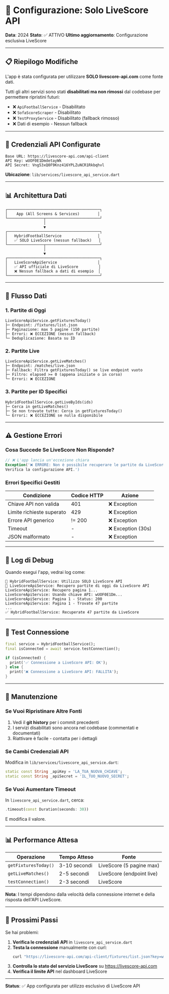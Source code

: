 # 🎯 Configurazione: Solo LiveScore API

**Data**: 2024
**Stato**: ✅ ATTIVO
**Ultimo aggiornamento**: Configurazione esclusiva LiveScore

---

## 📋 Riepilogo Modifiche

L'app è stata configurata per utilizzare **SOLO livescore-api.com** come fonte dati.

Tutti gli altri servizi sono stati **disabilitati ma non rimossi** dal codebase per permettere ripristini futuri:
- ❌ `ApiFootballService` - Disabilitato
- ❌ `SofaScoreScraper` - Disabilitato
- ❌ `TestProxyService` - Disabilitato (fallback rimosso)
- ❌ Dati di esempio - Nessun fallback

---

## 🔑 Credenziali API Configurate

```
Base URL: https://livescore-api.com/api-client
API Key: wUOF0E1DmdetayWk
API Secret: Vng53xQ0F9Knz416YPLZuNCR1Rkbqhvl
```

**Ubicazione**: `lib/services/livescore_api_service.dart`

---

## 📊 Architettura Dati

```
┌─────────────────────────────────────────┐
│    App (All Screens & Services)        │
└────────────────┬────────────────────────┘
                 │
                 ▼
┌─────────────────────────────────────────┐
│   HybridFootballService                │
│   ✅ SOLO LiveScore (nessun fallback)   │
└────────────────┬────────────────────────┘
                 │
                 ▼
┌─────────────────────────────────────────┐
│   LiveScoreApiService                  │
│   ✅ API ufficiale di LiveScore         │
│   ❌ Nessun fallback a dati di esempio  │
└─────────────────────────────────────────┘
```

---

## 🔄 Flusso Dati

### 1. **Partite di Oggi**
```
LiveScoreApiService.getFixturesToday()
├─ Endpoint: /fixtures/list.json
├─ Paginazione: max 5 pagine (150 partite)
├─ Errori: ❌ ECCEZIONE (nessun fallback)
└─ Deduplicazione: Basata su ID
```

### 2. **Partite Live**
```
LiveScoreApiService.getLiveMatches()
├─ Endpoint: /matches/live.json
├─ Fallback: Filtra getFixturesToday() se live endpoint vuoto
├─ Filtro: elapsed >= 0 (appena iniziate o in corso)
└─ Errori: ❌ ECCEZIONE
```

### 3. **Partite per ID Specifici**
```
HybridFootballService.getLiveByIds(ids)
├─ Cerca in getLiveMatches()
├─ Se non trovate tutte: Cerca in getFixturesToday()
└─ Errori: ❌ ECCEZIONE se nulla disponibile
```

---

## ⚠️ Gestione Errori

### Cosa Succede Se LiveScore Non Risponde?

```dart
// ❌ L'app lancia un'eccezione chiara
Exception('❌ ERRORE: Non è possibile recuperare le partite da LiveScore. 
Verifica la configurazione API.')
```

### Errori Specifici Gestiti

| Condizione | Codice HTTP | Azione |
|-----------|------------|--------|
| Chiave API non valida | 401 | ❌ Exception |
| Limite richieste superato | 429 | ❌ Exception |
| Errore API generico | != 200 | ❌ Exception |
| Timeout | - | ❌ Exception (30s) |
| JSON malformato | - | ❌ Exception |

---

## 📝 Log di Debug

Quando esegui l'app, vedrai log come:

```
🎯 HybridFootballService: Utilizzo SOLO LiveScore API
🎯 LiveScoreApiService: Recupero partite di oggi da LiveScore API
LiveScoreApiService: Recupero pagina 1...
LiveScoreApiService: Usando chiave API: wUOF0E1Dm...
LiveScoreApiService: Pagina 1 - Status: 200
LiveScoreApiService: Pagina 1 - Trovate 47 partite
...
✅ HybridFootballService: Recuperate 47 partite da LiveScore
```

---

## 🧪 Test Connessione

```dart
final service = HybridFootballService();
final isConnected = await service.testConnection();

if (isConnected) {
  print('✅ Connessione a LiveScore API: OK');
} else {
  print('❌ Connessione a LiveScore API: FALLITA');
}
```

---

## 🔧 Manutenzione

### Se Vuoi Ripristinare Altre Fonti

1. Vedi il **git history** per i commit precedenti
2. I servizi disabilitati sono ancora nel codebase (commentati e documentati)
3. Riattivare è facile - contatta per i dettagli

### Se Cambi Credenziali API

Modifica in `lib/services/livescore_api_service.dart`:

```dart
static const String _apiKey = 'LA_TUA_NUOVA_CHIAVE';
static const String _apiSecret = 'IL_TUO_NUOVO_SECRET';
```

### Se Vuoi Aumentare Timeout

In `livescore_api_service.dart`, cerca:

```dart
.timeout(const Duration(seconds: 30))
```

E modifica il valore.

---

## 📊 Performance Attesa

| Operazione | Tempo Atteso | Fonte |
|-----------|------------|--------|
| `getFixturesToday()` | 3-10 secondi | LiveScore (5 pagine max) |
| `getLiveMatches()` | 2-5 secondi | LiveScore (endpoint live) |
| `testConnection()` | 2-3 secondi | LiveScore |

**Nota**: I tempi dipendono dalla velocità della connessione internet e della risposta dell'API LiveScore.

---

## 🚀 Prossimi Passi

Se hai problemi:

1. **Verifica le credenziali API** in `livescore_api_service.dart`
2. **Testa la connessione** manualmente con curl:
   ```bash
   curl "https://livescore-api.com/api-client/fixtures/list.json?key=wUOF0E1DmdetayWk&secret=Vng53xQ0F9Knz416YPLZuNCR1Rkbqhvl"
   ```
3. **Controlla lo stato del servizio LiveScore** su https://livescore-api.com
4. **Verifica il limite API** nel dashboard LiveScore

---

**Status**: ✅ App configurata per utilizzo esclusivo di LiveScore API